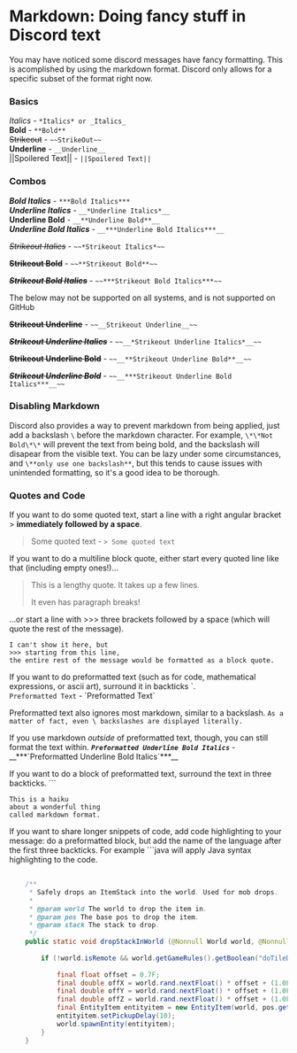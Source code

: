 # Markdown: Doing fancy stuff in Discord text

You may have noticed some discord messages have fancy formatting. This is acomplished by using the markdown format. Discord only allows for a specific subset of the format right now. 

### Basics
*Italics* - `*Italics* or _Italics_`    
**Bold** - `**Bold**`    
~~Strikeout~~ - `~~StrikeOut~~`    
__Underline__ - `__Underline__`    
||Spoilered Text|| - `||Spoilered Text||`    

### Combos
***Bold Italics*** - `***Bold Italics***`    
__*Underline Italics*__ - `__*Underline Italics*__`    
__**Underline Bold**__ - `__**Underline Bold**__`    
__***Underline Bold Italics***__ - `__***Underline Bold Italics***__`

~~*Strikeout Italics*~~ - `~~*Strikeout Italics*~~`

~~**Strikeout Bold**~~ - `~~**Strikeout Bold**~~`

~~***Strikeout Bold Italics***~~ - `~~***Strikeout Bold Italics***~~`

The below may not be supported on all systems, and is not supported on GitHub

~~__Strikeout Underline__~~ - `~~__Strikeout Underline__~~`

~~__*Strikeout Underline Italics*__~~ - `~~__*Strikeout Underline Italics*__~~`

~~__**Strikeout Underline Bold**__~~ - `~~__**Strikeout Underline Bold**__~~`

~~__***Strikeout Underline Bold***__~~ - `~~__***Strikeout Underline Bold Italics***__~~`


### Disabling Markdown
Discord also provides a way to prevent markdown from being applied, just add a backslash `\` before the markdown character. For example, `\*\*Not Bold\*\*` will prevent the text from being bold, and the backslash will disapear from the visible text. You can be lazy under some circumstances, and `\**only use one backslash**`, but this tends to cause issues with unintended formatting, so it's a good idea to be thorough.

### Quotes and Code

If you want to do some quoted text, start a line with a right angular bracket > **immediately followed by a space**.
> Some quoted text - `> Some quoted text`

If you want to do a multiline block quote, either start every quoted line like that (including empty ones!)...
> This is a lengthy quote.
> It takes up a few lines.
> 
> It even has paragraph breaks!

...or start a line with >>> three brackets followed by a space (which will quote the rest of the message).
```
I can't show it here, but
>>> starting from this line,
the entire rest of the message would be formatted as a block quote.
```

If you want to do preformatted text (such as for code, mathematical expressions, or ascii art), surround it in backticks \`.    
`Preformatted Text` - \`Preformatted Text\`

Preformatted text also ignores most markdown, similar to a backslash.
`As a matter of fact, even \ backslashes are displayed literally.`

If you use markdown *outside* of preformatted text, though, you can still format the text within.
__***`Preformatted Underline Bold Italics`***__ - \_\_\*\*\*\`Preformatted Underline Bold Italics\`\*\*\*\_\_

If you want to do a block of preformatted text, surround the text in three backticks. \`\`\`    
```
This is a haiku 
about a wonderful thing 
called markdown format.
```

If you want to share longer snippets of code, add code highlighting to your message: do a preformatted block, but add the name of the language after the first three backticks. For example \```java will apply Java syntax highlighting to the code.    
```java
    
    /**
     * Safely drops an ItemStack into the world. Used for mob drops.
     *
     * @param world The world to drop the item in.
     * @param pos The base pos to drop the item.
     * @param stack The stack to drop.
     */
    public static void dropStackInWorld (@Nonnull World world, @Nonnull BlockPos pos, @Nonnull ItemStack stack) {
        
        if (!world.isRemote && world.getGameRules().getBoolean("doTileDrops")) {
            
            final float offset = 0.7F;
            final double offX = world.rand.nextFloat() * offset + (1.0F - offset) * 0.5D;
            final double offY = world.rand.nextFloat() * offset + (1.0F - offset) * 0.5D;
            final double offZ = world.rand.nextFloat() * offset + (1.0F - offset) * 0.5D;
            final EntityItem entityitem = new EntityItem(world, pos.getX() + offX, pos.getY() + offY, pos.getZ() + offZ, stack);
            entityitem.setPickupDelay(10);
            world.spawnEntity(entityitem);
        }
    }
```
